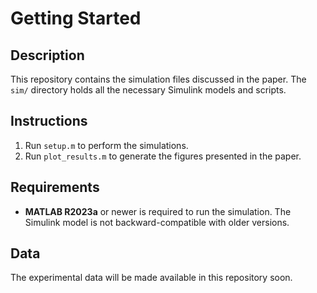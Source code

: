 # Getting Started

## Description

This repository contains the simulation files discussed in the paper. The `sim/` directory holds all the necessary Simulink models and scripts.

## Instructions

1. Run `setup.m` to perform the simulations.
2. Run `plot_results.m` to generate the figures presented in the paper.

## Requirements

- **MATLAB R2023a** or newer is required to run the simulation. The Simulink model is not backward-compatible with older versions.

## Data

The experimental data will be made available in this repository soon.
